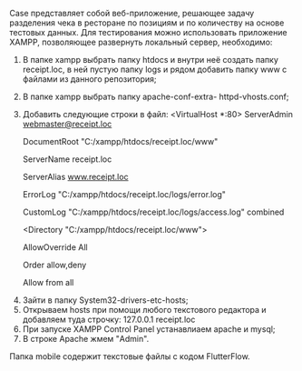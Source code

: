 Case представляет собой веб-приложение, решающее задачу разделения чека в ресторане по позициям и по количеству на основе тестовых данных.
Для тестирования можно использовать приложение XAMPP, позволяющее развернуть локальный сервер, необходимо:
1) В папке xampp выбрать папку htdocs и внутри неё создать папку receipt.loc, в ней пустую папку logs и рядом добавить папку www с файлами из данного репозитория;
2) В папке xampp выбрать папку apache-conf-extra- httpd-vhosts.conf;
3) Добавить следующие строки в файл: <VirtualHost *:80>
    ServerAdmin webmaster@receipt.loc
   
    DocumentRoot "C:/xampp/htdocs/receipt.loc/www"
   
    ServerName receipt.loc
   
	ServerAlias www.receipt.loc

    ErrorLog "C:/xampp/htdocs/receipt.loc/logs/error.log"
   
    CustomLog "C:/xampp/htdocs/receipt.loc/logs/access.log" combined
   
	<Directory "C:/xampp/htdocs/receipt.loc/www">

	AllowOverride All

	Order allow,deny

	Allow from all

	</Directory>
 
</VirtualHost>

4) Зайти в папку System32-drivers-etc-hosts;
5) Открываем hosts при помощи любого текстового редактора и добавляем туда строчку: 127.0.0.1 receipt.loc
6) При запуске XAMPP Control Panel устанавлиаем apache и mysql;
7) В строке Apache жмем "Admin".

Папка mobile содержит текстовые файлы с кодом FlutterFlow.
